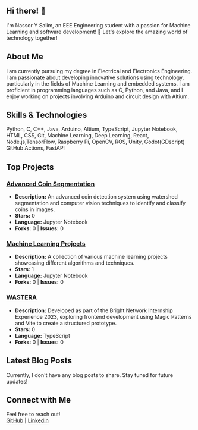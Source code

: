 ## Hi there! 👋

I'm Nassor Y Salim, an EEE Engineering student with a passion for Machine Learning and software development! 🚀 Let's explore the amazing world of technology together!

## About Me

I am currently pursuing my degree in Electrical and Electronics Engineering. I am passionate about developing innovative solutions using technology, particularly in the fields of Machine Learning and embedded systems. I am proficient in programming languages such as C, Python, and Java, and I enjoy working on projects involving Arduino and circuit design with Altium.

## Skills & Technologies

 Python, C, C++, Java, Arduino, Altium, TypeScript, Jupyter Notebook, HTML, CSS, Git, Machine Learning, Deep Learning, React, Node.js,TensorFlow, Raspberry Pi, OpenCV, ROS, Unity, Godot(GDscript) GitHub Actions, FastAPI

## Top Projects
### [Advanced Coin Segmentation](https://github.com/N0z1/Advanced_Coin_Segmentation)
- **Description:** An advanced coin detection system using watershed segmentation and computer vision techniques to identify and classify coins in images.
- **Stars:** 0  
- **Language:** Jupyter Notebook  
- **Forks:** 0 | **Issues:** 0

### [Machine Learning Projects](https://github.com/N0z1/Machine_Learning_projects)
- **Description:** A collection of various machine learning projects showcasing different algorithms and techniques.
- **Stars:** 1  
- **Language:** Jupyter Notebook  
- **Forks:** 0 | **Issues:** 0

### [WASTERA](https://github.com/N0z1/WASTERA)
- **Description:** Developed as part of the Bright Network Internship Experience 2023, exploring frontend development using Magic Patterns and Vite to create a structured prototype.
- **Stars:** 0  
- **Language:** TypeScript  
- **Forks:** 0 | **Issues:** 0

## Latest Blog Posts

Currently, I don't have any blog posts to share. Stay tuned for future updates!

## Connect with Me

Feel free to reach out!  
[GitHub](https://github.com/N0z1) | [LinkedIn](https://www.linkedin.com/in/nassor-y-salim)  
<!---
N0z1/N0z1 is a ✨ special ✨ repository because its `README.md` (this file) appears on your GitHub profile.
You can click the Preview link to take a look at your changes.
--->
